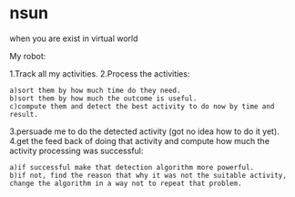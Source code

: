 nsun
====

when you are exist in virtual world

My robot:

  1.Track all my activities.
  2.Process the activities:
  
    a)sort them by how much time do they need.
    b)sort them by how much the outcome is useful.
    c)compute them and detect the best activity to do now by time and result.
    
  3.persuade me to do the detected activity (got no idea how to do it yet).
  4.get the feed back of doing that activity and compute how much the activity processing was successful:
  
    a)if successful make that detection algorithm more powerful.
    b)if not, find the reason that why it was not the suitable activity,
    change the algorithm in a way not to repeat that problem.
